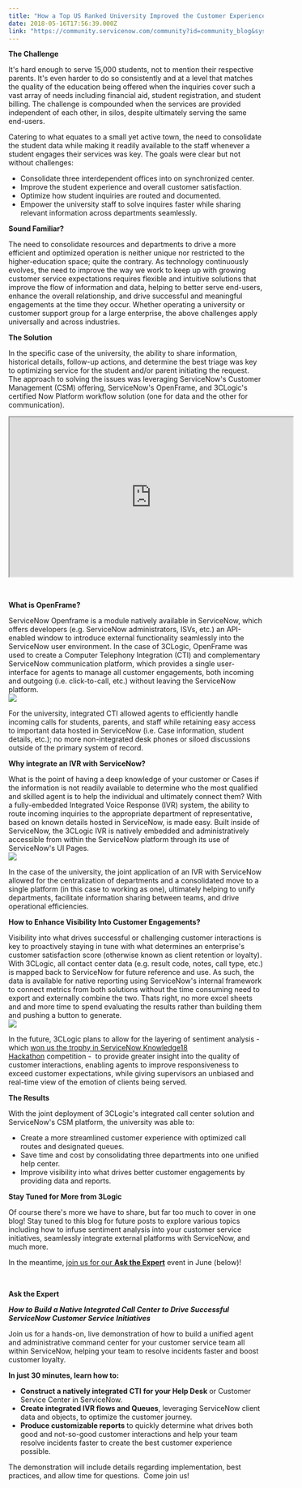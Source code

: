 ```yaml
---
title: "How a Top US Ranked University Improved the Customer Experience for both Students and Families with Improved Efficiency and Intelligent Routing"
date: 2018-05-16T17:56:39.000Z
link: "https://community.servicenow.com/community?id=community_blog&sys_id=f79982a2db86d30458dcf4621f961912"
---
```

<p style="text-align: left;"><strong>The Challenge</strong></p>
<p>It&#39;s hard enough to serve 15,000 students, not to mention their respective parents. It&#39;s even harder to do so consistently and at a level that matches the quality of the education being offered when the inquiries cover such a vast array of needs including financial aid, student registration, and student billing. The challenge is compounded when the services are provided independent of each other, in silos, despite ultimately serving the same end-users. </p>
<p>Catering to what equates to a small yet active town, the need to consolidate the student data while making it readily available to the staff whenever a student engages their services was key. The goals were clear but not without challenges:</p>
<ul><li>Consolidate three interdependent offices into on synchronized center. </li><li>Improve the student experience and overall customer satisfaction. </li><li>Optimize how student inquiries are routed and documented. </li><li>Empower the university staff to solve inquires faster while sharing relevant information across departments seamlessly. </li></ul>
<p><strong>Sound Familiar?</strong></p>
<p>The need to consolidate resources and departments to drive a more efficient and optimized operation is neither unique nor restricted to the higher-education space; quite the contrary. As technology continuously evolves, the need to improve the way we work to keep up with growing customer service expectations requires flexible and intuitive solutions that improve the flow of information and data, helping to better serve end-users, enhance the overall relationship, and drive successful and meaningful engagements at the time they occur. Whether operating a university or customer support group for a large enterprise, the above challenges apply universally and across industries. </p>
<p><strong>The Solution</strong></p>
<p>In the specific case of the university, the ability to share information, historical details, follow-up actions, and determine the best triage was key to optimizing service for the student and/or parent initiating the request. The approach to solving the issues was leveraging ServiceNow&#39;s Customer Management (CSM) offering, ServiceNow&#39;s OpenFrame, and 3CLogic&#39;s certified Now Platform workflow solution (one for data and the other for communication). </p>
<p><iframe src="https://www.youtube.com/embed/Kfk-cEbVXE0" width="560" height="315"></iframe></p>
<p> </p>
<p><strong>What is OpenFrame?</strong></p>
<p>ServiceNow Openframe is a module natively available in ServiceNow, which offers developers (e.g. ServiceNow administrators, ISVs, etc.) an API-enabled window to introduce external functionality seamlessly into the ServiceNow user environment. In the case of 3CLogic, OpenFrame was used to create a Computer Telephony Integration (CTI) and complementary ServiceNow communication platform, which provides a single user-interface for agents to manage all customer engagements, both incoming and outgoing (i.e. click-to-call, etc.) without leaving the ServiceNow platform. <br /><img style="max-width: 100%; max-height: 300px;" src="c42a9322db869f044816f3231f96190a.iix" /></p>
<p>For the university, integrated CTI allowed agents to efficiently handle incoming calls for students, parents, and staff while retaining easy access to important data hosted in ServiceNow (i.e. Case information, student details, etc.); no more non-integrated desk phones or siloed discussions outside of the primary system of record. </p>
<p><strong>Why integrate an IVR with ServiceNow?</strong></p>
<p>What is the point of having a deep knowledge of your customer or Cases if the information is not readily available to determine who the most qualified and skilled agent is to help the individual and ultimately connect them? With a fully-embedded Integrated Voice Response (IVR) system, the ability to route incoming inquiries to the appropriate department of representative, based on known details hosted in ServiceNow, is made easy. Built inside of ServiceNow, the 3CLogic IVR is natively embedded and administratively accessible from within the ServiceNow platform through its use of ServiceNow&#39;s UI Pages. <br /><img style="max-width: 100%; max-height: 300px;" src="47aa57a6db869f044816f3231f961969.iix" /></p>
<p>In the case of the university, the joint application of an IVR with ServiceNow allowed for the centralization of departments and a consolidated move to a single platform (in this case to working as one), ultimately helping to unify departments, facilitate information sharing between teams, and drive operational efficiencies. </p>
<p><strong>How to Enhance Visibility Into Customer Engagements?</strong></p>
<p>Visibility into what drives successful or challenging customer interactions is key to proactively staying in tune with what determines an enterprise&#39;s customer satisfaction score (otherwise known as client retention or loyalty). With 3CLogic, all contact center data (e.g. result code, notes, call type, etc.) is mapped back to ServiceNow for future reference and use. As such, the data is available for native reporting using ServiceNow&#39;s internal framework to connect metrics from both solutions without the time consuming need to export and externally combine the two. Thats right, no more excel sheets and and more time to spend evaluating the results rather than building them and pushing a button to generate. <br /><img style="max-width: 100%; max-height: 300px;" src="a6fa932adb869f044816f3231f96192e.iix" /></p>
<p>In the future, 3CLogic plans to allow for the layering of sentiment analysis - which <a href="http://www.globenewswire.com/news-release/2018/05/15/1503443/0/en/3CLogic-Wins-ServiceNow-Knowledge18-CreatorCon-Hackathon.html" rel="nofollow">won us the trophy in ServiceNow Knowledge18 Hackathon</a> competition -  to provide greater insight into the quality of customer interactions, enabling agents to improve responsiveness to exceed customer expectations, while giving supervisors an unbiased and real-time view of the emotion of clients being served. </p>
<p><strong>The Results</strong></p>
<p>With the joint deployment of 3CLogic&#39;s integrated call center solution and ServiceNow&#39;s CSM platform, the university was able to:</p>
<ul><li>Create a more streamlined customer experience with optimized call routes and designated queues. </li><li>Save time and cost by consolidating three departments into one unified help center. </li><li>Improve visibility into what drives better customer engagements by providing data and reports. </li></ul>
<p><strong>Stay Tuned for More from 3Logic</strong></p>
<p>Of course there&#39;s more we have to share, but far too much to cover in one blog! Stay tuned to this blog for future posts to explore various topics including how to infuse sentiment analysis into your customer service initiatives, seamlessly integrate external platforms with ServiceNow, and much more.  </p>
<p>In the meantime, <a href="community?id&#61;community_question&amp;sys_id&#61;b10dc71adb021fc0b61ff3231f9619fc" rel="nofollow">join us for our <strong>Ask the Expert</strong></a> event in June (below)!</p>
<p> </p>
<p><strong>Ask the Expert</strong></p>
<p><em><strong>How to Build a Native Integrated Call Center to Drive Successful ServiceNow Customer Service</strong> <strong>Initiatives</strong></em></p>
<p>Join us for a hands-on, live demonstration of how to build a unified agent and administrative command center for your customer service team all within ServiceNow, helping your team to resolve incidents faster and boost customer loyalty.</p>
<p><strong>In just 30 minutes, learn how to:</strong></p>
<ul><li><strong>Construct a natively integrated CTI</strong> <strong>for your Help Desk</strong> or Customer Service Center in ServiceNow. </li><li><strong>Create integrated IVR flows and Queues</strong>, leveraging ServiceNow client data and objects, to optimize the customer journey. </li><li><strong>Produce customizable reports</strong> to quickly determine what drives both good and not-so-good customer interactions and help your team resolve incidents faster to create the best customer experience possible.</li></ul>
<p>The demonstration will include details regarding implementation, best practices, and allow time for questions.  Come join us!</p>